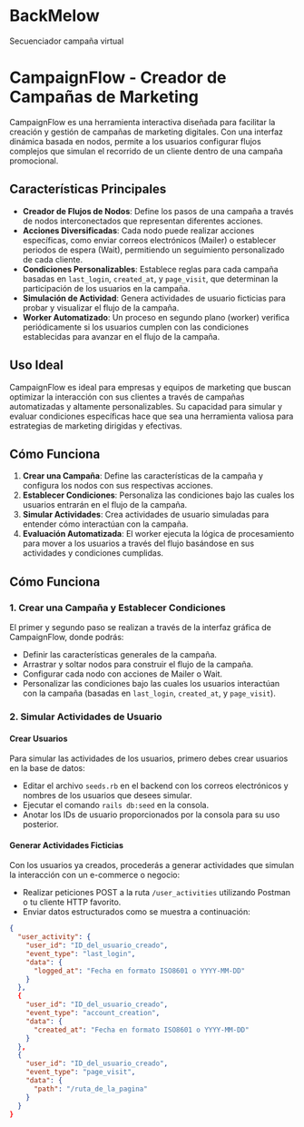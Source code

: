# BackMelow
Secuenciador campaña virtual
# CampaignFlow - Creador de Campañas de Marketing

CampaignFlow es una herramienta interactiva diseñada para facilitar la creación y gestión de campañas de marketing digitales. Con una interfaz dinámica basada en nodos, permite a los usuarios configurar flujos complejos que simulan el recorrido de un cliente dentro de una campaña promocional. 

## Características Principales

- **Creador de Flujos de Nodos**: Define los pasos de una campaña a través de nodos interconectados que representan diferentes acciones.
- **Acciones Diversificadas**: Cada nodo puede realizar acciones específicas, como enviar correos electrónicos (Mailer) o establecer periodos de espera (Wait), permitiendo un seguimiento personalizado de cada cliente.
- **Condiciones Personalizables**: Establece reglas para cada campaña basadas en `last_login`, `created_at`, y `page_visit`, que determinan la participación de los usuarios en la campaña.
- **Simulación de Actividad**: Genera actividades de usuario ficticias para probar y visualizar el flujo de la campaña.
- **Worker Automatizado**: Un proceso en segundo plano (worker) verifica periódicamente si los usuarios cumplen con las condiciones establecidas para avanzar en el flujo de la campaña.

## Uso Ideal

CampaignFlow es ideal para empresas y equipos de marketing que buscan optimizar la interacción con sus clientes a través de campañas automatizadas y altamente personalizables. Su capacidad para simular y evaluar condiciones específicas hace que sea una herramienta valiosa para estrategias de marketing dirigidas y efectivas.

## Cómo Funciona

1. **Crear una Campaña**: Define las características de la campaña y configura los nodos con sus respectivas acciones.
2. **Establecer Condiciones**: Personaliza las condiciones bajo las cuales los usuarios entrarán en el flujo de la campaña.
3. **Simular Actividades**: Crea actividades de usuario simuladas para entender cómo interactúan con la campaña.
4. **Evaluación Automatizada**: El worker ejecuta la lógica de procesamiento para mover a los usuarios a través del flujo basándose en sus actividades y condiciones cumplidas.
## Cómo Funciona

### 1. Crear una Campaña y Establecer Condiciones
El primer y segundo paso se realizan a través de la interfaz gráfica de CampaignFlow, donde podrás:

- Definir las características generales de la campaña.
- Arrastrar y soltar nodos para construir el flujo de la campaña.
- Configurar cada nodo con acciones de Mailer o Wait.
- Personalizar las condiciones bajo las cuales los usuarios interactúan con la campaña (basadas en `last_login`, `created_at`, y `page_visit`).

### 2. Simular Actividades de Usuario

#### Crear Usuarios
Para simular las actividades de los usuarios, primero debes crear usuarios en la base de datos:

- Editar el archivo `seeds.rb` en el backend con los correos electrónicos y nombres de los usuarios que desees simular.
- Ejecutar el comando `rails db:seed` en la consola.
- Anotar los IDs de usuario proporcionados por la consola para su uso posterior.

#### Generar Actividades Ficticias
Con los usuarios ya creados, procederás a generar actividades que simulan la interacción con un e-commerce o negocio:

- Realizar peticiones POST a la ruta `/user_activities` utilizando Postman o tu cliente HTTP favorito.
- Enviar datos estructurados como se muestra a continuación:

```json
{
  "user_activity": {
    "user_id": "ID_del_usuario_creado",
    "event_type": "last_login",
    "data": {
      "logged_at": "Fecha en formato ISO8601 o YYYY-MM-DD"
    }
  },
  {
    "user_id": "ID_del_usuario_creado",
    "event_type": "account_creation",
    "data": {
      "created_at": "Fecha en formato ISO8601 o YYYY-MM-DD"
    }
  },
  {
    "user_id": "ID_del_usuario_creado",
    "event_type": "page_visit",
    "data": {
      "path": "/ruta_de_la_pagina"
    }
  }
}

